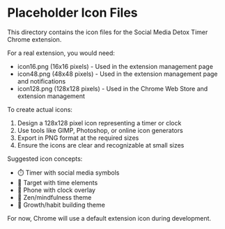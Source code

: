 # Placeholder Icon Files

This directory contains the icon files for the Social Media Detox Timer Chrome extension.

For a real extension, you would need:
- icon16.png (16x16 pixels) - Used in the extension management page
- icon48.png (48x48 pixels) - Used in the extension management page and notifications
- icon128.png (128x128 pixels) - Used in the Chrome Web Store and extension management

To create actual icons:
1. Design a 128x128 pixel icon representing a timer or clock
2. Use tools like GIMP, Photoshop, or online icon generators
3. Export in PNG format at the required sizes
4. Ensure the icons are clear and recognizable at small sizes

Suggested icon concepts:
- ⏱️ Timer with social media symbols
- 🎯 Target with time elements
- 📱 Phone with clock overlay
- 🧘 Zen/mindfulness theme
- 🌱 Growth/habit building theme

For now, Chrome will use a default extension icon during development.